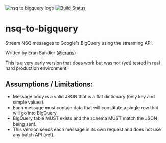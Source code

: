 ![nsq to bigquery logo](http://i1.wp.com/eran.sandler.co.il/wp-content/uploads/2015/11/nsq-to-bigquery.png?resize=300%2C117)
[![Build Status](https://travis-ci.org/erans/nsq-to-bigquery.svg)](https://travis-ci.org/erans/nsq-to-bigquery)

# nsq-to-bigquery
Stream NSQ messages to Google's BigQuery using the streaming API.

Written by Eran Sandler ([@erans](https://twitter.com/erans))


This is a very early version that does work but was not (yet) tested in real hard production environment.

## Assumptions / Limitations:
- Message body is a valid JSON that is a flat dictionary (only key and simple values).
- Each message must contain data that will constitute a single row that will go into BigQuery.
- BigQuery table MUST exists and the schema MUST match the JSON being sent.
- This version sends each message in its own request and does not use any batch API (yet).


